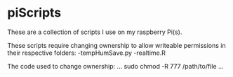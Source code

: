 # piScripts
These are a collection of scripts I use on my raspberry Pi(s). 

These scripts require changing ownership to allow writeable permissions in their respective folders:
  -tempHumSave.py
  -realtime.R

The code used to change ownership:
...
sudo chmod -R 777 /path/to/file
...
